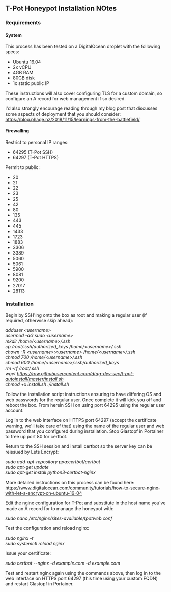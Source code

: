 ## T-Pot Honeypot Installation NOtes ##

### Requirements ###
#### System ####
This process has been tested on a DigitalOcean droplet with the following specs:

- Ubuntu 16.04  
- 2x vCPU  
- 4GB RAM  
- 80GB disk  
- 1x static public IP  

These instructions will also cover configuring TLS for a custom domain, so configure an A record for web management if so desired.  

I'd also strongly encourage reading through my blog post that discusses some aspects of deployment that you should consider: https://blog.phage.nz/2018/11/15/learnings-from-the-battlefield/  

#### Firewalling ####

Restrict to personal IP ranges:  

- 64295 (T-Pot SSH)  
- 64297 (T-Pot HTTPS)  

Permit to public:  

- 20  
- 21  
- 22  
- 23  
- 25  
- 42  
- 80  
- 135  
- 443  
- 445  
- 1433  
- 1723  
- 1883  
- 3306  
- 3389  
- 5060  
- 5061  
- 5900  
- 8081  
- 9200  
- 27017  
- 28113  

### Installation ###

Begin by SSH'ing onto the box as root and making a regular user (if required, otherwise skip ahead):

*adduser \<username\>*  
*usermod -aG sudo \<username\>*  
*mkdir /home/\<username\>/.ssh*  
*cp /root/.ssh/authorized_keys /home/\<username\>/.ssh*  
*chown -R \<username\>:\<username\> /home/\<username\>/.ssh*  
*chmod 700 /home/\<username\>/.ssh*  
*chmod 600 /home/\<username\>/.ssh/authorized_keys*  
*rm -rf /root/.ssh*  
*wget https://raw.githubusercontent.com/dtag-dev-sec/t-pot-autoinstall/master/install.sh*  
*chmod +x install.sh*
*./install.sh*  

Follow the installation script instructions ensuring to have differing OS and web passwords for the regular user. Once complete it will kick you off and reboot the box. From herein SSH on using port 64295 using the regular user account.

Log in to the web interface on HTTPS port 64297 (accept the certificate warning, we'll take care of that) using the name of the regular user and web password that you configured during installation. Stop Glastopf in Portainer to free up port 80 for certbot.

Return to the SSH session and install certbot so the server key can be reissued by Lets Encrypt:

*sudo add-apt-repository ppa:certbot/certbot*  
*sudo apt-get update*  
*sudo apt-get install python3-certbot-nginx*  

More detailed instructions on this process can be found here: https://www.digitalocean.com/community/tutorials/how-to-secure-nginx-with-let-s-encrypt-on-ubuntu-16-04

Edit the nginx configuration for T-Pot and substitute in the host name you've made an A record for to manage the honeypot with:

*sudo nano /etc/nginx/sites-available/tpotweb.conf*  

Test the configuration and reload nginx:

*sudo nginx -t*  
*sudo systemctl reload nginx*  

Issue your certificate:

*sudo certbot --nginx -d example.com -d example.com*  

Test and restart nginx again using the commands above, then log in to the web interface on HTTPS port 64297 (this time using your custom FQDN) and restart Glastopf in Portainer.
